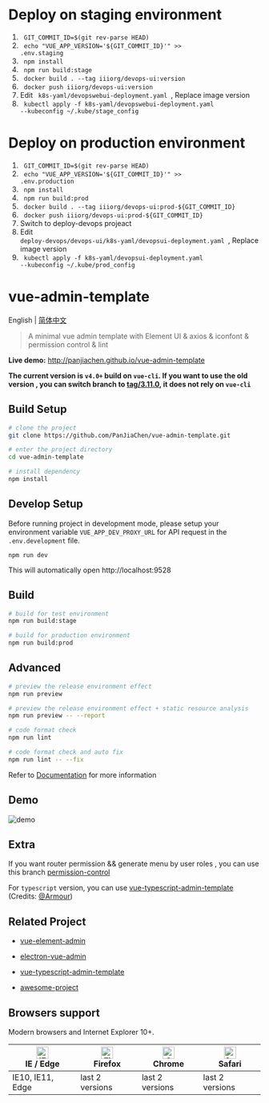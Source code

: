 # Deploy on staging environment
1. <code> GIT_COMMIT_ID=$(git rev-parse HEAD) </code>
1. <code> echo "VUE_APP_VERSION='${GIT_COMMIT_ID}'" >> .env.staging </code>
1. <code> npm install </code>
1. <code> npm run build:stage </code>
1. <code> docker build . --tag iiiorg/devops-ui:version </code>
1. <code> docker push iiiorg/devops-ui:version </code>
1. Edit <code> k8s-yaml/devopswebui-deployment.yaml </code>, Replace image version
1. <code> kubectl apply -f k8s-yaml/devopswebui-deployment.yaml --kubeconfig ~/.kube/stage_config </code>

# Deploy on production environment
1. <code> GIT_COMMIT_ID=$(git rev-parse HEAD) </code>
1. <code> echo "VUE_APP_VERSION='${GIT_COMMIT_ID}'" >> .env.production </code>
1. <code> npm install </code>
1. <code> npm run build:prod </code>
1. <code> docker build . --tag iiiorg/devops-ui:prod-${GIT_COMMIT_ID} </code>
1. <code> docker push iiiorg/devops-ui:prod-${GIT_COMMIT_ID} </code>
1. Switch to deploy-devops projeact
1. Edit <code> deploy-devops/devops-ui/k8s-yaml/devopsui-deployment.yaml </code>, Replace image version
1. <code> kubectl apply -f k8s-yaml/devopsui-deployment.yaml --kubeconfig ~/.kube/prod_config  </code>

# vue-admin-template

English | [简体中文](./README-zh.md)

> A minimal vue admin template with Element UI & axios & iconfont & permission control & lint

**Live demo:** http://panjiachen.github.io/vue-admin-template

**The current version is `v4.0+` build on `vue-cli`. If you want to use the old version , you can switch branch to [tag/3.11.0](https://github.com/PanJiaChen/vue-admin-template/tree/tag/3.11.0), it does not rely on `vue-cli`**

## Build Setup

```bash
# clone the project
git clone https://github.com/PanJiaChen/vue-admin-template.git

# enter the project directory
cd vue-admin-template

# install dependency
npm install
```

## Develop Setup

Before running project in development mode, please setup your environment variable `VUE_APP_DEV_PROXY_URL` for API request in the `.env.development` file.

```
npm run dev
```

This will automatically open http://localhost:9528

## Build

```bash
# build for test environment
npm run build:stage

# build for production environment
npm run build:prod
```

## Advanced

```bash
# preview the release environment effect
npm run preview

# preview the release environment effect + static resource analysis
npm run preview -- --report

# code format check
npm run lint

# code format check and auto fix
npm run lint -- --fix
```

Refer to [Documentation](https://panjiachen.github.io/vue-element-admin-site/guide/essentials/deploy.html) for more information

## Demo

![demo](https://github.com/PanJiaChen/PanJiaChen.github.io/blob/master/images/demo.gif)

## Extra

If you want router permission && generate menu by user roles , you can use this branch [permission-control](https://github.com/PanJiaChen/vue-admin-template/tree/permission-control)

For `typescript` version, you can use [vue-typescript-admin-template](https://github.com/Armour/vue-typescript-admin-template) (Credits: [@Armour](https://github.com/Armour))

## Related Project

- [vue-element-admin](https://github.com/PanJiaChen/vue-element-admin)

- [electron-vue-admin](https://github.com/PanJiaChen/electron-vue-admin)

- [vue-typescript-admin-template](https://github.com/Armour/vue-typescript-admin-template)

- [awesome-project](https://github.com/PanJiaChen/vue-element-admin/issues/2312)

## Browsers support

Modern browsers and Internet Explorer 10+.

| [<img src="https://raw.githubusercontent.com/alrra/browser-logos/master/src/edge/edge_48x48.png" alt="IE / Edge" width="24px" height="24px" />](http://godban.github.io/browsers-support-badges/)</br>IE / Edge | [<img src="https://raw.githubusercontent.com/alrra/browser-logos/master/src/firefox/firefox_48x48.png" alt="Firefox" width="24px" height="24px" />](http://godban.github.io/browsers-support-badges/)</br>Firefox | [<img src="https://raw.githubusercontent.com/alrra/browser-logos/master/src/chrome/chrome_48x48.png" alt="Chrome" width="24px" height="24px" />](http://godban.github.io/browsers-support-badges/)</br>Chrome | [<img src="https://raw.githubusercontent.com/alrra/browser-logos/master/src/safari/safari_48x48.png" alt="Safari" width="24px" height="24px" />](http://godban.github.io/browsers-support-badges/)</br>Safari |
| --------------------------------------------------------------------------------------------------------------------------------------------------------------------------------------------------------------- | ----------------------------------------------------------------------------------------------------------------------------------------------------------------------------------------------------------------- | ------------------------------------------------------------------------------------------------------------------------------------------------------------------------------------------------------------- | ------------------------------------------------------------------------------------------------------------------------------------------------------------------------------------------------------------- |
| IE10, IE11, Edge                                                                                                                                                                                                | last 2 versions                                                                                                                                                                                                   | last 2 versions                                                                                                                                                                                               | last 2 versions                                                                                                                                                                                               |

